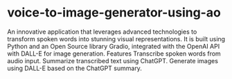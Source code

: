# voice-to-image-generator-using-ao

An innovative application that leverages advanced technologies to transform spoken words into stunning visual representations. It is built using Python and an Open Source library Gradio, integrated with the OpenAI API with DALL-E for image generation.
Features
Transcribe spoken words from audio input.
Summarize transcribed text using ChatGPT.
Generate images using DALL-E based on the ChatGPT summary.
